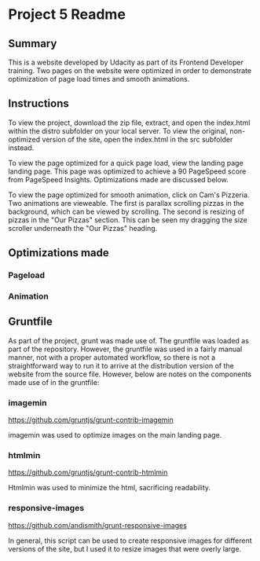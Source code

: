 
# Project 5 Readme

## Summary

This is a website developed by Udacity as part of its Frontend Developer training. Two pages on the website were optimized in order to demonstrate optimization of page load times and smooth animations.

## Instructions

To view the project, download the zip file, extract, and open the index.html within the distro subfolder on your local server. To view the original, non-optimized version of the site, open the index.html in the src subfolder instead.

To view the page optimized for a quick page load, view the landing page landing page. This page was optimized to achieve a 90 PageSpeed score from PageSpeed Insights. Optimizations made are discussed below.

To view the page optimized for smooth animation, click on Cam's Pizzeria. Two animations are vieweable. The first is parallax scrolling pizzas in the background, which can be viewed by scrolling. The second is resizing of pizzas in the "Our Pizzas" section. This can be seen my dragging the size scroller underneath the "Our Pizzas" heading.

## Optimizations made

### Pageload

### Animation

## Gruntfile

As part of the project, grunt was made use of. The gruntfile was loaded as part of the repository. However, the gruntfile was used in a fairly manual manner, not with a proper automated workflow, so there is not a straightforward way to run it to arrive at the distribution version of the website from the source file. However, below are notes on the components made use of in the gruntfile: 

### imagemin

https://github.com/gruntjs/grunt-contrib-imagemin

imagemin was used to optimize images on the main landing page.

### htmlmin

https://github.com/gruntjs/grunt-contrib-htmlmin

Htmlmin was used to minimize the html, sacrificing readability.

### responsive-images

https://github.com/andismith/grunt-responsive-images

In general, this script can be used to create responsive images for different versions of the site, but I used it to resize images that were overly large.